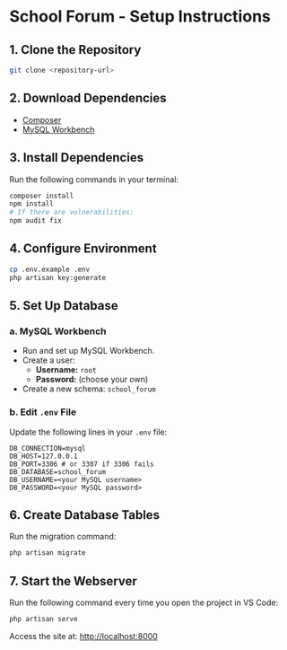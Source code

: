 # School Forum - Setup Instructions

## 1. Clone the Repository

```sh
git clone <repository-url>
```

## 2. Download Dependencies

- [Composer](https://getcomposer.org/download/)
- [MySQL Workbench](https://dev.mysql.com/downloads/workbench/)

## 3. Install Dependencies

Run the following commands in your terminal:

```sh
composer install
npm install
# If there are vulnerabilities:
npm audit fix
```

## 4. Configure Environment

```sh
cp .env.example .env
php artisan key:generate
```

## 5. Set Up Database

### a. MySQL Workbench

- Run and set up MySQL Workbench.
- Create a user:
  - **Username:** `root`
  - **Password:** (choose your own)
- Create a new schema: `school_forum`

### b. Edit `.env` File

Update the following lines in your `.env` file:

```env
DB_CONNECTION=mysql
DB_HOST=127.0.0.1
DB_PORT=3306 # or 3307 if 3306 fails
DB_DATABASE=school_forum
DB_USERNAME=<your MySQL username>
DB_PASSWORD=<your MySQL password>
```

## 6. Create Database Tables

Run the migration command:

```sh
php artisan migrate
```

## 7. Start the Webserver

Run the following command every time you open the project in VS Code:

```sh
php artisan serve
```

Access the site at: [http://localhost:8000](http://localhost:8000)